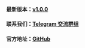 #### 最新版本：[v1.0.0](https://github.com/GoMinerProxy/GoMinerProxy/releases/tag/1.4.2)
#### 联系我们：[Telegram 交流群组](https://t.me/myminerproxy)
#### 官方地址：[GitHub](https://t.me/+afVqEXnxtQAyNWNh)
